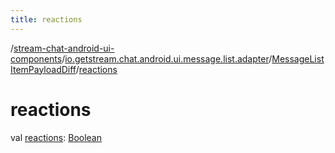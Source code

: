 ```yaml
---
title: reactions
---
```

/[stream-chat-android-ui-components](../../index.md)/[io.getstream.chat.android.ui.message.list.adapter](../index.md)/[MessageListItemPayloadDiff](index.md)/[reactions](reactions.md)  
  
  
  
# reactions  
val [reactions](reactions.md): [Boolean](https://kotlinlang.org/api/latest/jvm/stdlib/kotlin/-boolean/index.html)
